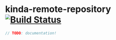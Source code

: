# kinda-remote-repository [![Build Status](https://travis-ci.org/kinda/kinda-remote-repository.svg?branch=master)](https://travis-ci.org/kinda/kinda-remote-repository)

```js
// TODO: documentation!
```
